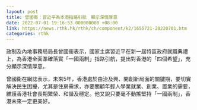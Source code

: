 ```yaml
---
layout: post
title: 曾國衞：習近平為本港指路引航　顯示深情厚意
date: 2022-07-01 19:16:53.000000000 +08:00
link: https://news.rthk.hk/rthk/ch/component/k2/1655721-20220701.htm
categories: rthk
---
```


政制及內地事務局局長曾國衞表示，國家主席習近平在新一屆特區政府就職典禮上，為香港全面準確落實「一國兩制」指路引航，提出對香港的「四個希望」，充分顯示深情厚意。

曾國衞在網誌表示，未來5年，香港處於由治及興、開創新局面的關鍵期，要切實解決民生困擾，尤其是住房需求，亦要關顧年輕人學業就業、創業、置業的需要，維護香港社會長期繁榮、和諧及穩定。他又說只要毫不動搖堅持「一國兩制」，香港未來一定更美好。
